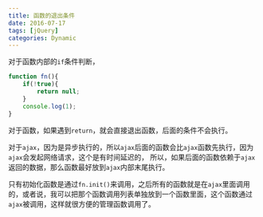 ```yaml
---
title: 函数的退出条件
date: 2016-07-17
tags: [jQuery]
categories: Dynamic
---
```


对于函数内部的`if`条件判断，

```javascript
function fn(){
    if(!true){
        return null;
    }
    console.log(1);
}
```

对于函数，如果遇到`return`，就会直接退出函数，后面的条件不会执行。

对于`ajax`，因为是异步执行的，所以`ajax`后面的函数会比`ajax`函数先执行，因为`ajax`会发起网络请求，这个是有时间延迟的，
所以，如果后面的函数依赖于`ajax`返回的数据，那么函数最好放到`ajax`内部末尾执行。

只有初始化函数是通过`fn.init()`来调用，之后所有的函数就是在`ajax`里面调用的，或者说，我可以把那个函数调用列表单独放到一个函数里面，这个函数通过`ajax`被调用，这样就很方便的管理函数调用了。

